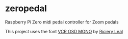 # zeropedal
Raspberry Pi Zero midi pedal controller for Zoom pedals

This project uses the font [VCR OSD MONO](https://www.dafont.com/vcr-osd-mono.font)  by [Riciery Leal](https://www.dafont.com/mrmanet.d5509)
